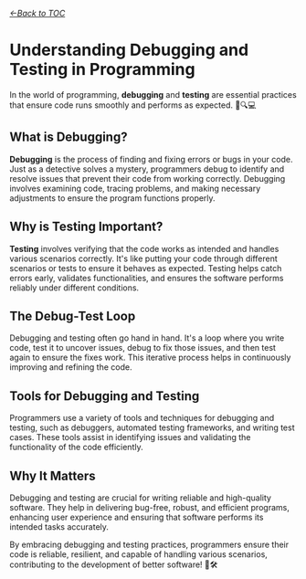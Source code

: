 *[&larr;Back to TOC](0_TOC.md)*

# Understanding Debugging and Testing in Programming

In the world of programming, **debugging** and **testing** are essential practices that ensure code runs smoothly and performs as expected. 🐞🔍💻

## What is Debugging?

**Debugging** is the process of finding and fixing errors or bugs in your code. Just as a detective solves a mystery, programmers debug to identify and resolve issues that prevent their code from working correctly. Debugging involves examining code, tracing problems, and making necessary adjustments to ensure the program functions properly.

## Why is Testing Important?

**Testing** involves verifying that the code works as intended and handles various scenarios correctly. It's like putting your code through different scenarios or tests to ensure it behaves as expected. Testing helps catch errors early, validates functionalities, and ensures the software performs reliably under different conditions.

## The Debug-Test Loop

Debugging and testing often go hand in hand. It's a loop where you write code, test it to uncover issues, debug to fix those issues, and then test again to ensure the fixes work. This iterative process helps in continuously improving and refining the code.

## Tools for Debugging and Testing

Programmers use a variety of tools and techniques for debugging and testing, such as debuggers, automated testing frameworks, and writing test cases. These tools assist in identifying issues and validating the functionality of the code efficiently.

## Why It Matters

Debugging and testing are crucial for writing reliable and high-quality software. They help in delivering bug-free, robust, and efficient programs, enhancing user experience and ensuring that software performs its intended tasks accurately.

By embracing debugging and testing practices, programmers ensure their code is reliable, resilient, and capable of handling various scenarios, contributing to the development of better software! 🚀🛠️
